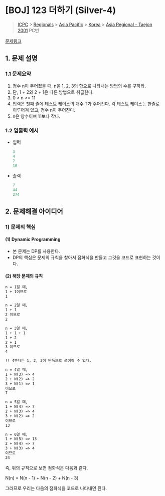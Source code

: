 # [BOJ] 123 더하기 (Silver-4)

> [ICPC](https://www.acmicpc.net/category/1) > [Regionals](https://www.acmicpc.net/category/7) > [Asia Pacific](https://www.acmicpc.net/category/42) > [Korea](https://www.acmicpc.net/category/211) > [Asia Regional - Taejon 2001](https://www.acmicpc.net/category/detail/884) PC번

[문제링크](https://www.acmicpc.net/problem/9095)

## 1. 문제 설명



### 1.1 문제요약

1. 정수 n이 주어졌을 때, n을 1, 2, 3의 합으로 나타내는 방법의 수를 구하라.
2. 단, 1 + 2와 2 + 1은 다른 방법으로 취급한다.
3. 0 < n <= 11
4. 입력은 첫째 줄에 테스트 케이스의 개수 T가 주어진다. 각 테스트 케이스는 한줄로 이루어져 있고, 정수 n이 주어진다.
5. n은 양수이며 11보다 작다.

### 1.2 입출력 예시

- 입력

  ```python
  3
  4
  7
  10
  ```
  
- 출력

  ```python
  7
  44
  274
  ```
  
  

## 2. 문제해결 아이디어



### 1) 문제의 핵심



#### (1) Dynamic Programming

- 본 문제는 DP를 사용한다.
- DP의 핵심은 문제의 규칙을 찾아서 점화식을 만들고 그것을 코드로 표현하는 것이다.



#### (2) 해당 문제의 규칙

```reStructuredText
n = 1일 때,
1 + 1이므로
1

n = 2일 때,
1 + 1
2 이므로
2

n = 3일 때,
1 + 1 + 1
1 + 2
2 + 1
3 이므로
4

!! 4부터는 1, 2, 3이 단독으로 쓰여질 수 없다.

n = 4일 때,
1 + N(3) => 4
2 + N(2) => 2
3 + N(1) => 1
이므로
7

n = 5일 때,
1 + N(4) => 7
2 + N(3) => 4
3 + N(2) => 2
이므로
13

n = 6일 때,
1 + N(5) => 13
2 + N(4) => 7
3 + N(3) => 4
이므로
24
```

즉, 위의 규칙으로 보면 점화식은 다음과 같다.

N(n) = N(n - 1) + N(n - 2) + N(n - 3)

그러므로 우리는 다음의 점화식을 코드로 나타내면 된다.

